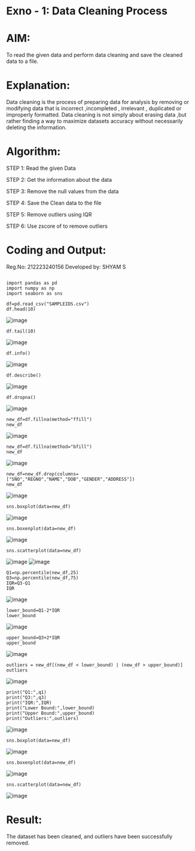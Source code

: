 # Exno - 1: Data Cleaning Process

# AIM:

To read the given data and perform data cleaning and save the cleaned data to a file.

# Explanation:

Data cleaning is the process of preparing data for analysis by removing or modifying data that is incorrect ,incompleted , irrelevant , duplicated or improperly formatted. Data cleaning is not simply about erasing data ,but rather finding a way to maximize datasets accuracy without necessarily deleting the information.

# Algorithm:

STEP 1: Read the given Data

STEP 2: Get the information about the data

STEP 3: Remove the null values from the data

STEP 4: Save the Clean data to the file

STEP 5: Remove outliers using IQR

STEP 6: Use zscore of to remove outliers

# Coding and Output:
Reg.No: 212223240156
Developed by: SHYAM S

```

import pandas as pd
import numpy as np
import seaborn as sns

df=pd.read_csv("SAMPLEIDS.csv")
df.head(10)
```
![image](https://github.com/user-attachments/assets/7a9c66f7-0e51-4cc2-8245-b85d3e575808)
```
df.tail(10)
```
![image](https://github.com/user-attachments/assets/bf016f37-e193-410e-94a5-b83f1f919866)
```
df.info()
```
![image](https://github.com/user-attachments/assets/9febd065-b5eb-445e-99f4-aed95d30a2a7)
```
df.describe()
```
![image](https://github.com/user-attachments/assets/58530806-7645-4305-9aa5-93b2bc599175)
```
df.dropna()
```
![image](https://github.com/user-attachments/assets/de6903b3-0841-4ced-b8b2-d82fbc842ff7)
```
new_df=df.fillna(method="ffill")
new_df
```
![image](https://github.com/user-attachments/assets/bf277316-e1c2-44c9-b03f-5bdaf2fa3015)
```
new_df=df.fillna(method="bfill")
new_df
```
![image](https://github.com/user-attachments/assets/26158ddd-fa01-42e5-89b6-5eb88067d983)
```
new_df=new_df.drop(columns=["SNO","REGNO","NAME","DOB","GENDER","ADDRESS"])
new_df
```
![image](https://github.com/user-attachments/assets/2e1a3333-b825-410e-bcab-d696204500b9)
```
sns.boxplot(data=new_df)
```
![image](https://github.com/user-attachments/assets/4d0a0943-8686-4353-bd10-3b30d6d92dad)
```
sns.boxenplot(data=new_df)
```
![image](https://github.com/user-attachments/assets/4851811c-235f-4818-99de-db4737f9edb9)
```
sns.scatterplot(data=new_df)
```
![image](https://github.com/user-attachments/assets/10b0d5f2-0c80-4025-bb32-cfebe76e473f)
![image](https://github.com/user-attachments/assets/7e9a3368-b731-4e01-b724-89b622680f01)
```
Q1=np.percentile(new_df,25)
Q3=np.percentile(new_df,75)
IQR=Q3-Q1
IQR
```
![image](https://github.com/user-attachments/assets/d806cb92-e048-4da4-8ea1-9feaae25a9ea)
```
lower_bound=Q1-2*IQR
lower_bound
```
![image](https://github.com/user-attachments/assets/7d2d6991-56ca-4aff-8442-206d2557f250)
```
upper_bound=Q3+2*IQR
upper_bound
```
![image](https://github.com/user-attachments/assets/de90b512-7832-4ba1-b202-5e7a4a4064b2)
```
outliers = new_df[(new_df < lower_bound) | (new_df > upper_bound)]
outliers
```
![image](https://github.com/user-attachments/assets/30ec74c4-2b08-4094-902d-06ca0115a104)
```
print("Q1:",q1)
print("Q3:",q3)
print("IQR:",IQR)
print("Lower Bound:",lower_bound)
print("Upper Bound:",upper_bound)
print("Outliers:",outliers)
```
![image](https://github.com/user-attachments/assets/05cb61af-0700-41de-bb46-722237a18fc2)
```
sns.boxplot(data=new_df)
```
![image](https://github.com/user-attachments/assets/c0e637f4-90c9-4f6d-9a62-ea840dd3d18d)
```
sns.boxenplot(data=new_df)
```
![image](https://github.com/user-attachments/assets/343b0f10-9ddb-4ce7-8a4f-3a688d956410)
```
sns.scatterplot(data=new_df)
```
![image](https://github.com/user-attachments/assets/d0b4a8b4-0e3a-4f1c-974c-8b8ea593d711)

# Result:

The dataset has been cleaned, and outliers have been successfully removed.
